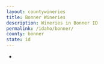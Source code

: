 ```yaml
---
layout: countywineries
title: Bonner Wineries
description: Wineries in Bonner ID
permalink: /idaho/bonner/
county: bonner
state: id
---
```

-
